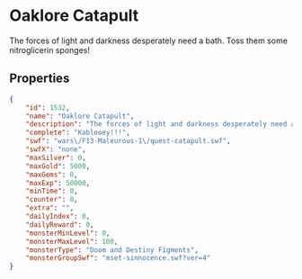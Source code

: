 # Oaklore Catapult

The forces of light and darkness desperately need a bath. Toss them some nitroglicerin sponges!

## Properties

```json
{
    "id": 1532,
    "name": "Oaklore Catapult",
    "description": "The forces of light and darkness desperately need a bath. Toss them some nitroglicerin sponges!",
    "complete": "Kablooey!!!",
    "swf": "wars\/F13-Maleurous-1\/quest-catapult.swf",
    "swfX": "none",
    "maxSilver": 0,
    "maxGold": 5000,
    "maxGems": 0,
    "maxExp": 50000,
    "minTime": 0,
    "counter": 0,
    "extra": "",
    "dailyIndex": 0,
    "dailyReward": 0,
    "monsterMinLevel": 0,
    "monsterMaxLevel": 100,
    "monsterType": "Doom and Destiny Figments",
    "monsterGroupSwf": "mset-sinnocence.swf?ver=4"
}
```

